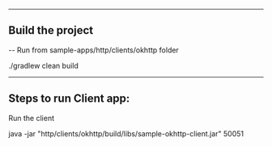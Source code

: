 
--------------------------------------
Build the project 
--------------------------------------

-- Run from sample-apps/http/clients/okhttp folder

./gradlew clean build


--------------------------------------
Steps to run Client app:
--------------------------------------

Run the client

java -jar "http/clients/okhttp/build/libs/sample-okhttp-client.jar" 50051